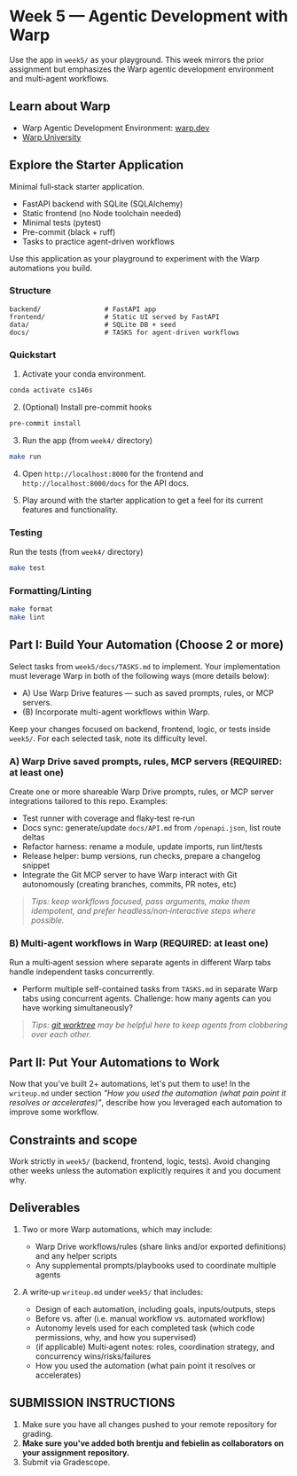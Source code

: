 # Week 5 — Agentic Development with Warp

Use the app in `week5/` as your playground. This week mirrors the prior assignment but emphasizes the Warp agentic development environment and multi‑agent workflows.

## Learn about Warp
- Warp Agentic Development Environment: [warp.dev](https://www.warp.dev/)
- [Warp University](https://www.warp.dev/university?slug=university)


## Explore the Starter Application
Minimal full‑stack starter application.
- FastAPI backend with SQLite (SQLAlchemy)
- Static frontend (no Node toolchain needed)
- Minimal tests (pytest)
- Pre-commit (black + ruff)
- Tasks to practice agent-driven workflows

Use this application as your playground to experiment with the Warp automations you build.

### Structure

```
backend/                # FastAPI app
frontend/               # Static UI served by FastAPI
data/                   # SQLite DB + seed
docs/                   # TASKS for agent-driven workflows
```

### Quickstart

1) Activate your conda environment.

```bash
conda activate cs146s
```

2) (Optional) Install pre-commit hooks

```bash
pre-commit install
```

3) Run the app (from `week4/` directory)

```bash
make run
```

4) Open `http://localhost:8000` for the frontend and `http://localhost:8000/docs` for the API docs.

5) Play around with the starter application to get a feel for its current features and functionality.


### Testing
Run the tests (from `week4/` directory)
```bash
make test
```

### Formatting/Linting
```bash
make format
make lint
```

## Part I: Build Your Automation (Choose 2 or more) 
Select tasks from `week5/docs/TASKS.md` to implement. Your implementation must leverage Warp in both of the following ways (more details below):

- A) Use Warp Drive features — such as saved prompts, rules, or MCP servers.
- (B) Incorporate multi-agent workflows within Warp.

Keep your changes focused on backend, frontend, logic, or tests inside `week5/`.
For each selected task, note its difficulty level.


### A) Warp Drive saved prompts, rules, MCP servers (REQUIRED: at least one)
Create one or more shareable Warp Drive prompts, rules, or MCP server integrations tailored to this repo. Examples:
- Test runner with coverage and flaky‑test re‑run
- Docs sync: generate/update `docs/API.md` from `/openapi.json`, list route deltas
- Refactor harness: rename a module, update imports, run lint/tests
- Release helper: bump versions, run checks, prepare a changelog snippet
- Integrate the Git MCP server to have Warp interact with Git autonomously (creating branches, commits, PR notes, etc)

>*Tips: keep workflows focused, pass arguments, make them idempotent, and prefer headless/non‑interactive steps where possible.*

### B) Multi‑agent workflows in Warp (REQUIRED: at least one)
Run a multi‑agent session where separate agents in different Warp tabs handle independent tasks concurrently. 
- Perform multiple self-contained tasks from `TASKS.md` in separate Warp tabs using concurrent agents. Challenge: how many agents can you have working simultaneously?

>*Tips: [git worktree](https://git-scm.com/docs/git-worktree) may be helpful here to keep agents from clobbering over each other.*


## Part II: Put Your Automations to Work 
Now that you’ve built 2+ automations, let's put them to use! In the `writeup.md` under section *"How you used the automation (what pain point it resolves or accelerates)"*, describe how you leveraged each automation to improve some workflow.

## Constraints and scope
Work strictly in `week5/` (backend, frontend, logic, tests). Avoid changing other weeks unless the automation explicitly requires it and you document why.


## Deliverables
1) Two or more Warp automations, which may include:
   - Warp Drive workflows/rules (share links and/or exported definitions) and any helper scripts
   - Any supplemental prompts/playbooks used to coordinate multiple agents

2) A write‑up `writeup.md` under `week5/` that includes:
   - Design of each automation, including goals, inputs/outputs, steps
   - Before vs. after (i.e. manual workflow vs. automated workflow)
   - Autonomy levels used for each completed task (which code permissions, why, and how you supervised)
   - (if applicable) Multi‑agent notes: roles, coordination strategy, and concurrency wins/risks/failures
   - How you used the automation (what pain point it resolves or accelerates)



## SUBMISSION INSTRUCTIONS
1. Make sure you have all changes pushed to your remote repository for grading.
2. **Make sure you've added both brentju and febielin as collaborators on your assignment repository.**
2. Submit via Gradescope. 

